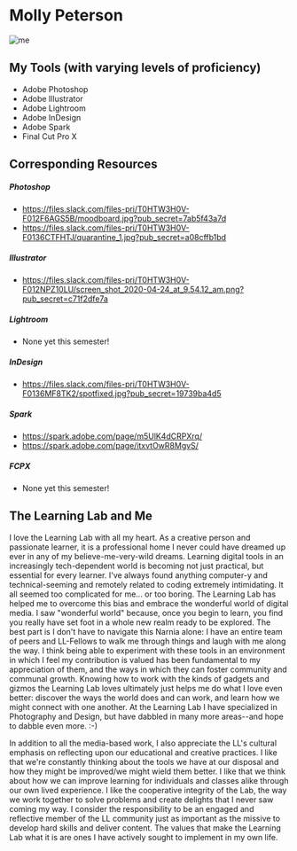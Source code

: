 # Molly Peterson


![me](https://files.slack.com/files-pri/T0HTW3H0V-F012GP8E68K/ll-me.jpg?pub_secret=85c42d3563)


## My Tools (with varying levels of proficiency)

* Adobe Photoshop
* Adobe Illustrator
* Adobe Lightroom
* Adobe InDesign
* Adobe Spark
* Final Cut Pro X


## Corresponding Resources

 ##### Photoshop
* https://files.slack.com/files-pri/T0HTW3H0V-F012F6AGS5B/moodboard.jpg?pub_secret=7ab5f43a7d
* https://files.slack.com/files-pri/T0HTW3H0V-F0136CTFHTJ/quarantine_1.jpg?pub_secret=a08cffb1bd

##### Illustrator
* https://files.slack.com/files-pri/T0HTW3H0V-F012NPZ10LU/screen_shot_2020-04-24_at_9.54.12_am.png?pub_secret=c71f2dfe7a

##### Lightroom
* None yet this semester!

##### InDesign
* https://files.slack.com/files-pri/T0HTW3H0V-F0136MF8TK2/spotfixed.jpg?pub_secret=19739ba4d5

##### Spark
* https://spark.adobe.com/page/m5UlK4dCRPXrq/
* https://spark.adobe.com/page/itxvtOwR8MgvS/

##### FCPX
* None yet this semester!


## The Learning Lab and Me

I love the Learning Lab with all my heart. As a creative person and passionate learner, it is a professional home I never could have
dreamed up ever in any of my believe-me-very-wild dreams. Learning digital tools in an increasingly tech-dependent world is becoming not
just practical, but essential for every learner. I've always found anything computer-y and technical-seeming and remotely related to
coding extremely intimidating. It all seemed too complicated for me... or too boring. The Learning Lab has helped me to overcome this
bias and embrace the wonderful world of digital media. I saw "wonderful world" because, once you begin to learn, you find you really
have set foot in a whole new realm ready to be explored. The best part is I don't have to navigate this Narnia alone: I have an entire
team of peers and LL-Fellows to walk me through things and laugh with me along the way. I think being able to experiment with these tools
in an environment in which I feel my contribution is valued has been fundamental to my appreciation of them, and the ways in which they
can foster community and communal growth. Knowing how to work with the kinds of gadgets and gizmos the Learning Lab loves ultimately
just helps me do what I love even better: discover the ways the world does and can work, and learn how we might connect with one another.
At the Learning Lab I have specialized in Photography and Design, but have dabbled in many more areas--and hope to dabble even more. :-)

In addition to all the media-based work, I also appreciate the LL's cultural emphasis on reflecting upon our educational and creative 
practices. I like that we're constantly thinking about the tools we have at our disposal and how they might be improved/we might wield
them better. I like that we think about how we can improve learning for individuals and classes alike through our own lived experience.
I like the cooperative integrity of the Lab, the way we work together to solve problems and create delights that I never saw coming my way.
I consider the responsibility to be an engaged and reflective member of the LL community just as important as the missive to develop hard
skills and deliver content. The values that make the Learning Lab what it is are ones I have actively sought to implement in my own life.
